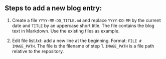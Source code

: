 Steps to add a new blog entry:
------------------------------

1. Create a file ``YYYY-MM-DD_TITLE.md`` and replace ``YYYY-DD-MM`` by the 
   current  date and ``TITLE`` by an uppercase short title. The file contains
   the blog text in Markdown. Use the existing files as example.

2. Edit file list.txt: add a new line at the beginning. 
   Format: ``FILE # IMAGE_PATH``. 
   The file is the filename of step 1. ``IMAGE_PATH`` is a file path relative to 
   the repository.
